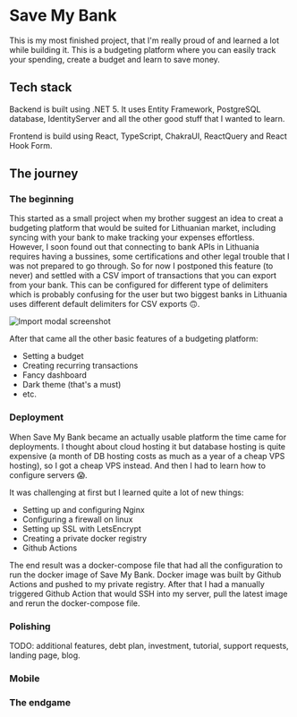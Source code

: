 # Save My Bank

This is my most finished project, that I'm really proud of and learned a lot while building it.
This is a budgeting platform where you can easily track your spending, create a budget and learn to save money.

## Tech stack

Backend is built using .NET 5. It uses Entity Framework, PostgreSQL database, IdentityServer and all the other good stuff that I wanted to learn.


Frontend is build using React, TypeScript, ChakraUI, ReactQuery and React Hook Form.

## The journey

### The beginning

This started as a small project when my brother suggest an idea to creat a budgeting platform that would be suited for Lithuanian market, including syncing with your bank to make tracking your expenses effortless. However, I soon found out that connecting to bank APIs in Lithuania requires having a bussines, some certifications and other legal trouble that I was not prepared to go through. So for now I postponed this feature (to never) and settled with a CSV import of transactions that you can export from your bank. This can be configured for different type of delimiters which is probably confusing for the user but two biggest banks in Lithuania uses different default delimiters for CSV exports 🙃.

![Import modal screenshot](/data/images/save-my-bank-import.png)

After that came all the other basic features of a budgeting platform:

- Setting a budget
- Creating recurring transactions
- Fancy dashboard
- Dark theme (that's a must)
- etc.

### Deployment

When Save My Bank became an actually usable platform the time came for deployments. I thought about cloud hosting it but database hosting is quite expensive (a month of DB hosting costs as much as a year of a cheap VPS hosting), so I got a cheap VPS instead. And then I had to learn how to configure servers 😱.


It was challenging at first but I learned quite a lot of new things:

- Setting up and configuring Nginx
- Configuring a firewall on linux
- Setting up SSL with LetsEncrypt
- Creating a private docker registry
- Github Actions

The end result was a docker-compose file that had all the configuration to run the docker image of Save My Bank.
Docker image was built by Github Actions and pushed to my private registry. After that I had a manually triggered Github Action that would SSH into my server, pull the latest image and rerun the docker-compose file.

### Polishing

TODO: additional features, debt plan, investment, tutorial, support requests, landing page, blog.

### Mobile

### The endgame